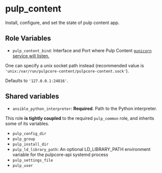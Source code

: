 pulp_content
============

Install, configure, and set the state of pulp content app.

Role Variables
--------------

* `pulp_content_bind`: Interface and Port where Pulp Content [`gunicorn` service will
  listen.](https://docs.gunicorn.org/en/stable/settings.html#bind)

One can specify a unix socket path instead
(recommended value is `'unix:/var/run/pulpcore-content/pulpcore-content.sock'`).

Defaults to `'127.0.0.1:24816'`.

Shared variables
----------------

* `ansible_python_interpreter`: **Required**. Path to the Python interpreter.

This role **is tightly coupled** to the required `pulp_common` role, and inherits
some of its variables.

* `pulp_config_dir`
* `pulp_group`
* `pulp_install_dir`
* `pulp_ld_library_path`: An optional LD_LIBRARY_PATH environment variable for the pulpcore-api systemd process
* `pulp_settings_file`
* `pulp_user`

